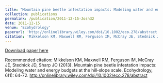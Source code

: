 ```yaml
---
title: "Mountain pine beetle infestation impacts: Modeling water and energy budgets at the hill-slope scale"
collection: publications
permalink: /publication/2011-12-15-Josh32
date: 2011-12-15
venue: 'Ecohydrology'
paperurl: 'http://onlinelibrary.wiley.com/doi/10.1002/eco.278/abstract'
citation: 'Mikkelson KM, Maxwell RM, Ferguson IM, McCray JE, Stednick JD, Sharp JO (2013). Mountain pine beetle infestation impacts: Modeling water and energy budgets at the hill-slope scale. Ecohydrology, 6(1): 64-72. http://onlinelibrary.wiley.com/doi/10.1002/eco.278/abstract'
---
```


<a href='http://onlinelibrary.wiley.com/doi/10.1002/eco.278/abstract'>Download paper here</a>

Recommended citation: Mikkelson KM, Maxwell RM, Ferguson IM, McCray JE, Stednick JD, Sharp JO (2013). Mountain pine beetle infestation impacts: Modeling water and energy budgets at the hill-slope scale. Ecohydrology, 6(1): 64-72. http://onlinelibrary.wiley.com/doi/10.1002/eco.278/abstract